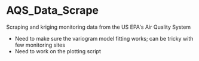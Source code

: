 # AQS_Data_Scrape
Scraping and kriging monitoring data from the US EPA's Air Quality System

- Need to make sure the variogram model fitting works; can be tricky with few monitoring sites
- Need to work on the plotting script
